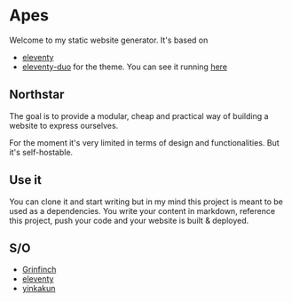 # Apes

Welcome to my static website generator. It's based on 
- [eleventy](https://github.com/11ty/eleventy) 
- [eleventy-duo](https://github.com/yinkakun/eleventy-duo) for the theme. You can see it running [here](https://eleventyduo.netlify.app) 

## Northstar

The goal is to provide a modular, cheap and practical way of building a website to express ourselves.

For the moment it's very limited in terms of design and functionalities. But it's self-hostable.

## Use it

You can clone it and start writing but in my mind this project is meant to be used as a dependencies.
You write your content in markdown, reference this project, push your code and your website is built & deployed.

## S/O

- [Grinfinch](https://github.com/Grinfinch)
- [eleventy](https://github.com/11ty/eleventy)
- [yinkakun](https://github.com/yinkakun)